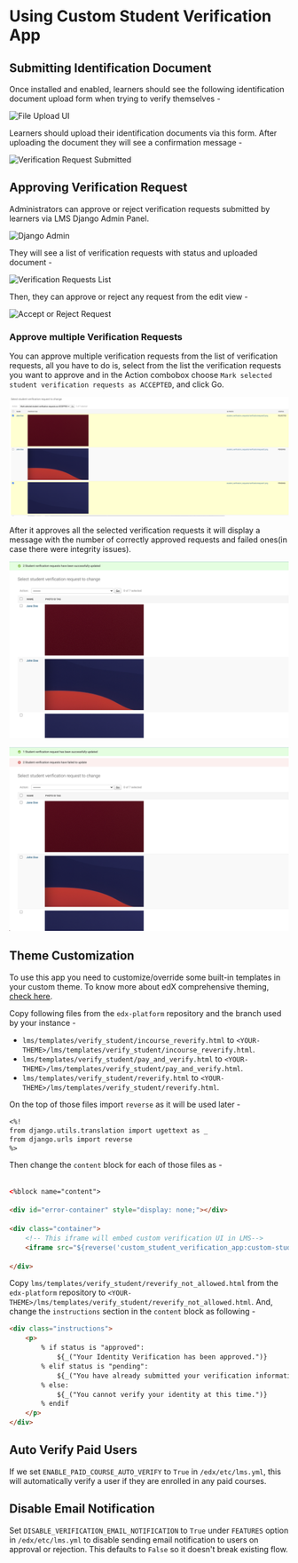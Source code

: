 # Using Custom Student Verification App

## Submitting Identification Document

Once installed and enabled, learners should see the following identification document upload form when trying to verify themselves -

![File Upload UI](img/file-upload-ui.png)

Learners should upload their identification documents via this form. After uploading the document they will see a confirmation message -

![Verification Request Submitted](img/verification-request-submitted.png)


## Approving Verification Request

Administrators can approve or reject verification requests submitted by learners via LMS Django Admin Panel.

![Django Admin](img/django-admin.png)

They will see a list of verification requests with status and uploaded document -

![Verification Requests List](img/verification-request-list.png)

Then, they can approve or reject any request from the edit view -

![Accept or Reject Request](img/accept-reject-request.png)

### Approve multiple Verification Requests
You can approve multiple verification requests from the list of verification requests,
all you have to do is, select from the list the verification requests you want to approve
and in the Action combobox choose `Mark selected student verification requests as ACCEPTED`, and click Go.

![Accept multiple verification requests](img/bulk_approve.png)

After it approves all the selected verification requests it will display a message with the number of
correctly approved requests and failed ones(in case there were integrity issues).

![Successfully approved requests](img/successful_bulk_approve.png)

![Successful and failed approved requests](img/successful_and_failed_bulk_approve.png)


## Theme Customization

To use this app you need to customize/override some built-in templates in your custom theme. To know more about edX comprehensive theming, [check here](https://edx.readthedocs.io/projects/edx-installing-configuring-and-running/en/latest/configuration/changing_appearance/theming/index.html).

Copy following files from the `edx-platform` repository and the branch used by your instance -
- ``lms/templates/verify_student/incourse_reverify.html`` to ``<YOUR-THEME>/lms/templates/verify_student/incourse_reverify.html``.
- ``lms/templates/verify_student/pay_and_verify.html`` to ``<YOUR-THEME>/lms/templates/verify_student/pay_and_verify.html``.
- ``lms/templates/verify_student/reverify.html`` to ``<YOUR-THEME>/lms/templates/verify_student/reverify.html``.

On the top of those files import ``reverse`` as it will be used later -
```
<%!
from django.utils.translation import ugettext as _
from django.urls import reverse
%>
```

Then change the ``content`` block for each of those files as -
```html

<%block name="content">

<div id="error-container" style="display: none;"></div>

<div class="container">
    <!-- This iframe will embed custom verification UI in LMS-->
    <iframe src="${reverse('custom_student_verification_app:custom-student-verification')}" style="width:100%;height:100%;border: 0;"></iframe>

</div>

```


Copy ``lms/templates/verify_student/reverify_not_allowed.html`` from the `edx-platform` repository to ``<YOUR-THEME>/lms/templates/verify_student/reverify_not_allowed.html``. And, change the ``instructions`` section in the ``content`` block as following -

```html
<div class="instructions">
    <p>
        % if status is "approved":
            ${_("Your Identity Verification has been approved.")}
        % elif status is "pending":
            ${_("You have already submitted your verification information. You will see a message on your dashboard when the verification process is complete (usually within 5-7 days).")}
        % else:
            ${_("You cannot verify your identity at this time.")}
        % endif
    </p>
</div>
```

## Auto Verify Paid Users

If we set `ENABLE_PAID_COURSE_AUTO_VERIFY` to `True` in `/edx/etc/lms.yml`, this will automatically verify a user if they are enrolled
in any paid courses.

## Disable Email Notification

Set `DISABLE_VERIFICATION_EMAIL_NOTIFICATION` to `True` under `FEATURES` option in `/edx/etc/lms.yml` to disable sending email notification to users on approval or rejection. This defaults to `False` so it doesn't break existing flow.
